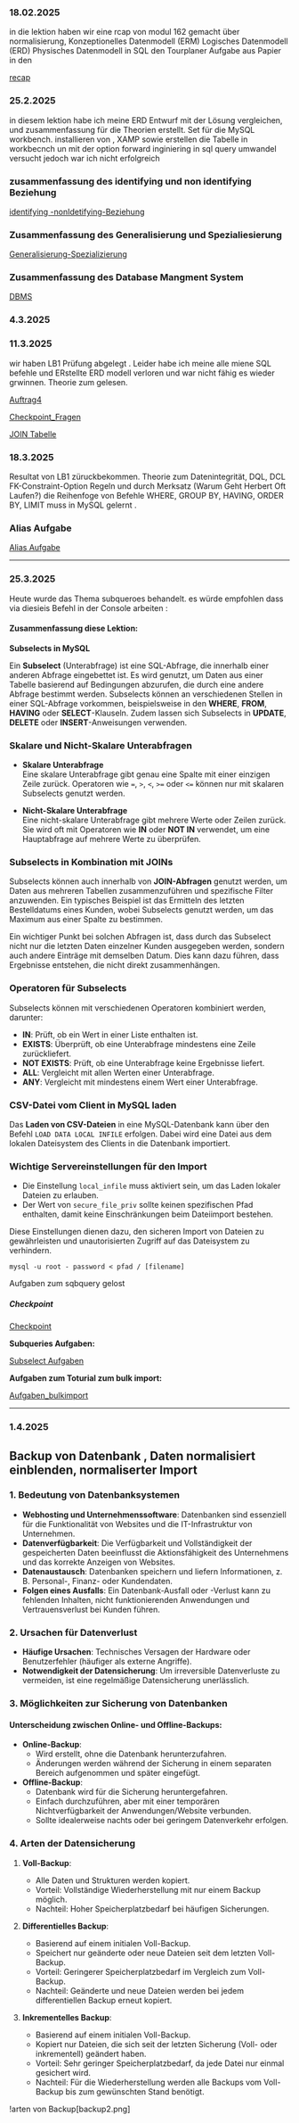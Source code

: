 ### 18.02.2025
in die lektion haben wir eine rcap von modul 162 gemacht über normalisierung, Konzeptionelles Datenmodell (ERM)
Logisches Datenmodell (ERD)
Physisches Datenmodell in SQL 
den Tourplaner Aufgabe aus Papier in den

[recap](recap.md)  
### 25.2.2025

in  diesem lektion habe ich meine ERD Entwurf mit der Lösung vergleichen, 
und zusammenfassung  für die Theorien erstellt. Set für die MySQL workbench. installieren von , XAMP sowie erstellen die Tabelle in  workbecnch un mit der option forward inginiering in sql query umwandel versucht jedoch war ich nicht erfolgreich 

### zusammenfassung des identifying und non identifying Beziehung 

[identifying -nonIdetifying-Beziehung]((non)identifying-Relation.md)

### Zusammenfassung des Generalisierung und Spezialiesierung

[Generalisierung-Spezializierung](Genralisierug&spezialisierung.md)

### Zusammenfassung des Database Mangment System 

[DBMS](DBMS.md)



### 4.3.2025

### 11.3.2025
wir haben LB1 Prüfung abgelegt . Leider habe ich meine alle miene SQL befehle und ERstellte ERD modell verloren und war nicht fähig es wieder grwinnen.
Theorie zum        gelesen.


[Auftrag4](Auftrag_4.Tag.md)


[Checkpoint_Fragen](4.Tag_Checkpoint.md)

[JOIN Tabelle](join.md)
### 18.3.2025 
Resultat von LB1 züruckbekommen. Theorie zum Datenintegrität, DQL, DCL FK-Constraint-Option Regeln  und durch Merksatz (Warum Geht Herbert Oft Laufen?)
die Reihenfoge von Befehle   WHERE, GROUP BY, HAVING, ORDER BY, LIMIT muss in MySQL  gelernt .

### Alias Aufgabe
[Alias Aufgabe](alias_Auftrag.md)

---
### 25.3.2025
Heute  wurde das Thema subqueroes behandelt.
 es würde empfohlen dass via diesieis Befehl in der Console arbeiten :
#### Zusammenfassung diese Lektion:

**Subselects in MySQL**  

Ein **Subselect** (Unterabfrage) ist eine SQL-Abfrage, die innerhalb einer anderen Abfrage eingebettet ist. Es wird genutzt, um Daten aus einer Tabelle basierend auf Bedingungen abzurufen, die durch eine andere Abfrage bestimmt werden. Subselects können an verschiedenen Stellen in einer SQL-Abfrage vorkommen, beispielsweise in den **WHERE**, **FROM**, **HAVING** oder **SELECT**-Klauseln. Zudem lassen sich Subselects in **UPDATE**, **DELETE** oder **INSERT**-Anweisungen verwenden.  

### **Skalare und Nicht-Skalare Unterabfragen**  

- **Skalare Unterabfrage**  
  Eine skalare Unterabfrage gibt genau eine Spalte mit einer einzigen Zeile zurück. Operatoren wie `=`, `>`, `<`, `>=` oder `<=` können nur mit skalaren Subselects genutzt werden.  

- **Nicht-Skalare Unterabfrage**  
  Eine nicht-skalare Unterabfrage gibt mehrere Werte oder Zeilen zurück. Sie wird oft mit Operatoren wie **IN** oder **NOT IN** verwendet, um eine Hauptabfrage auf mehrere Werte zu überprüfen.  

### **Subselects in Kombination mit JOINs**  

Subselects können auch innerhalb von **JOIN-Abfragen** genutzt werden, um Daten aus mehreren Tabellen zusammenzuführen und spezifische Filter anzuwenden. Ein typisches Beispiel ist das Ermitteln des letzten Bestelldatums eines Kunden, wobei Subselects genutzt werden, um das Maximum aus einer Spalte zu bestimmen.  

Ein wichtiger Punkt bei solchen Abfragen ist, dass durch das Subselect nicht nur die letzten Daten einzelner Kunden ausgegeben werden, sondern auch andere Einträge mit demselben Datum. Dies kann dazu führen, dass Ergebnisse entstehen, die nicht direkt zusammenhängen.  

### **Operatoren für Subselects**  

Subselects können mit verschiedenen Operatoren kombiniert werden, darunter:  
- **IN**: Prüft, ob ein Wert in einer Liste enthalten ist.  
- **EXISTS**: Überprüft, ob eine Unterabfrage mindestens eine Zeile zurückliefert.  
- **NOT EXISTS**: Prüft, ob eine Unterabfrage keine Ergebnisse liefert.  
- **ALL**: Vergleicht mit allen Werten einer Unterabfrage.  
- **ANY**: Vergleicht mit mindestens einem Wert einer Unterabfrage.  

### **CSV-Datei vom Client in MySQL laden**  

Das **Laden von CSV-Dateien** in eine MySQL-Datenbank kann über den Befehl `LOAD DATA LOCAL INFILE` erfolgen. Dabei wird eine Datei aus dem lokalen Dateisystem des Clients in die Datenbank importiert.  

### **Wichtige Servereinstellungen für den Import**  

- Die Einstellung `local_infile` muss aktiviert sein, um das Laden lokaler Dateien zu erlauben.  
- Der Wert von `secure_file_priv` sollte keinen spezifischen Pfad enthalten, damit keine Einschränkungen beim Dateiimport bestehen.  

Diese Einstellungen dienen dazu, den sicheren Import von Dateien zu gewährleisten und unautorisierten Zugriff auf das Dateisystem zu verhindern.



```
mysql -u root - password < pfad / [filename]
```
Aufgaben zum sqbquery gelost 
##### Checkpoint 
[Checkpoint](checkpoint5.md)

**Subqueries Aufgaben:**

[Subselect Aufgaben](subselect.md)

**Aufgaben zum Toturial zum bulk import:**

[Aufgaben_bulkimport ](toturial5.md)
[](.md)

---
### 1.4.2025

## Backup von Datenbank , Daten normalisiert einblenden, normaliserter  Import 

### **1. Bedeutung von Datenbanksystemen**
- **Webhosting und Unternehmenssoftware**: Datenbanken sind essenziell für die Funktionalität von Websites und die IT-Infrastruktur von Unternehmen.
- **Datenverfügbarkeit**: Die Verfügbarkeit und Vollständigkeit der gespeicherten Daten beeinflusst die Aktionsfähigkeit des Unternehmens und das korrekte Anzeigen von Websites.
- **Datenaustausch**: Datenbanken speichern und liefern Informationen, z. B. Personal-, Finanz- oder Kundendaten.
- **Folgen eines Ausfalls**: Ein Datenbank-Ausfall oder -Verlust kann zu fehlenden Inhalten, nicht funktionierenden Anwendungen und Vertrauensverlust bei Kunden führen.

### **2. Ursachen für Datenverlust**
- **Häufige Ursachen**: Technisches Versagen der Hardware oder Benutzerfehler (häufiger als externe Angriffe).
- **Notwendigkeit der Datensicherung**: Um irreversible Datenverluste zu vermeiden, ist eine regelmäßige Datensicherung unerlässlich.


### **3. Möglichkeiten zur Sicherung von Datenbanken**
#### **Unterscheidung zwischen Online- und Offline-Backups**:
- **Online-Backup**:
  - Wird erstellt, ohne die Datenbank herunterzufahren.
  - Änderungen werden während der Sicherung in einem separaten Bereich aufgenommen und später eingefügt.
- **Offline-Backup**:
  - Datenbank wird für die Sicherung heruntergefahren.
  - Einfach durchzuführen, aber mit einer temporären Nichtverfügbarkeit der Anwendungen/Website verbunden.
  - Sollte idealerweise nachts oder bei geringem Datenverkehr erfolgen.


### **4. Arten der Datensicherung**
1. **Voll-Backup**:
   - Alle Daten und Strukturen werden kopiert.
   - Vorteil: Vollständige Wiederherstellung mit nur einem Backup möglich.
   - Nachteil: Hoher Speicherplatzbedarf bei häufigen Sicherungen.

2. **Differentielles Backup**:
   - Basierend auf einem initialen Voll-Backup.
   - Speichert nur geänderte oder neue Dateien seit dem letzten Voll-Backup.
   - Vorteil: Geringerer Speicherplatzbedarf im Vergleich zum Voll-Backup.
   - Nachteil: Geänderte und neue Dateien werden bei jedem differentiellen Backup erneut kopiert.

3. **Inkrementelles Backup**:
   - Basierend auf einem initialen Voll-Backup.
   - Kopiert nur Dateien, die sich seit der letzten Sicherung (Voll- oder inkrementell) geändert haben.
   - Vorteil: Sehr geringer Speicherplatzbedarf, da jede Datei nur einmal gesichert wird.
   - Nachteil: Für die Wiederherstellung werden alle Backups vom Voll-Backup bis zum gewünschten Stand benötigt.

!arten von Backup[backup2.png]


